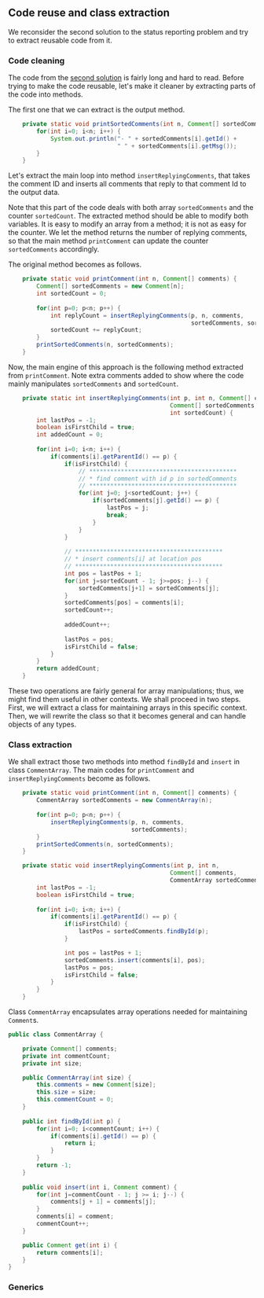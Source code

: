 ## Code reuse and class extraction

We reconsider the second solution to the status reporting problem and
try to extract reusable code from it.

### Code cleaning

The code from the [second solution](examples.md#ch1-status-sol2) is
fairly long and hard to read.  Before trying to make the code
reusable, let's make it cleaner by extracting parts of the code into
methods.

The first one that we can extract is the output method.

```java
	private static void printSortedComments(int n, Comment[] sortedComments) {
		for(int i=0; i<n; i++) {
			System.out.println("- " + sortedComments[i].getId() + 
			                   " " + sortedComments[i].getMsg());
		}
	}
```

Let's extract the main loop into method `insertReplyingComments`, that
takes the comment ID and inserts all comments that reply to that
comment Id to the output data.

Note that this part of the code deals with both array `sortedComments`
and the counter `sortedCount`.  The extracted method should be able to
modify both variables.  It is easy to modify an array from a method;
it is not as easy for the counter.  We let the method returns the
number of replying comments, so that the main method `printComment`
can update the counter `sortedComments` accordingly.

The original method becomes as follows.

```java
	private static void printComment(int n, Comment[] comments) {
		Comment[] sortedComments = new Comment[n];
		int sortedCount = 0;
		
		for(int p=0; p<n; p++) {
			int replyCount = insertReplyingComments(p, n, comments, 
			                                        sortedComments, sortedCount);
			sortedCount += replyCount;
		}
		printSortedComments(n, sortedComments);
	}
```

Now, the main engine of this approach is the following method
extracted from `printComment`.  Note extra comments added to show
where the code mainly manipulates `sortedComments` and `sortedCount`.

```java
	private static int insertReplyingComments(int p, int n, Comment[] comments, 
	                                          Comment[] sortedComments, 
	                                          int sortedCount) {
		int lastPos = -1;
		boolean isFirstChild = true;
		int addedCount = 0;
	        
		for(int i=0; i<n; i++) {
			if(comments[i].getParentId() == p) {
				if(isFirstChild) {
					// ******************************************
					// * find comment with id p in sortedComments
					// ******************************************
					for(int j=0; j<sortedCount; j++) {
						if(sortedComments[j].getId() == p) {
							lastPos = j;
							break;
						}
					}
				}
					
				// ******************************************
				// * insert comments[i] at location pos
				// ******************************************
				int pos = lastPos + 1;
				for(int j=sortedCount - 1; j>=pos; j--) {
					sortedComments[j+1] = sortedComments[j];
				}
				sortedComments[pos] = comments[i];
				sortedCount++;
                                
				addedCount++;
					
				lastPos = pos;
				isFirstChild = false;
			}
		}
		return addedCount;
	}
```

These two operations are fairly general for array manipulations; thus,
we might find them useful in other contexts.  We shall proceed in two
steps.  First, we will extract a class for maintaining arrays in this
specific context.  Then, we will rewrite the class so that it becomes
general and can handle objects of any types.

### Class extraction

We shall extract those two methods into method `findById` and `insert`
in class `CommentArray`.  The main codes for `printComment` and
`insertReplyingComments` become as follows.

```java
	private static void printComment(int n, Comment[] comments) {
		CommentArray sortedComments = new CommentArray(n);
		
		for(int p=0; p<n; p++) {
			insertReplyingComments(p, n, comments, 
			                       sortedComments);
		}
		printSortedComments(n, sortedComments);
	}

	private static void insertReplyingComments(int p, int n, 
	                                          Comment[] comments,
	                                          CommentArray sortedComments) {
		int lastPos = -1;
		boolean isFirstChild = true;
	        
		for(int i=0; i<n; i++) {
			if(comments[i].getParentId() == p) {
				if(isFirstChild) {
					lastPos = sortedComments.findById(p);
				}

				int pos = lastPos + 1;
				sortedComments.insert(comments[i], pos);
				lastPos = pos;
				isFirstChild = false;
			}
		}
	}
```

Class `CommentArray` encapsulates array operations needed for
maintaining `Comment`s.

```java
public class CommentArray {

	private Comment[] comments;
	private int commentCount;
	private int size;

	public CommentArray(int size) {
		this.comments = new Comment[size];
		this.size = size;
		this.commentCount = 0;
	}
	
	public int findById(int p) {
		for(int i=0; i<commentCount; i++) {
			if(comments[i].getId() == p) {
				return i;
			}
		}
		return -1;
	}
	
	public void insert(int i, Comment comment) {
		for(int j=commentCount - 1; j >= i; j--) {
			comments[j + 1] = comments[j];
		}
		comments[i] = comment;
		commentCount++;
	}

	public Comment get(int i) {
		return comments[i];
	}
}
```

### Generics


